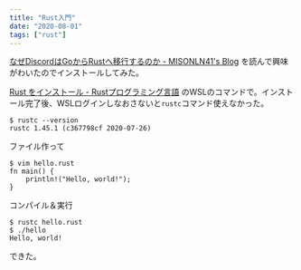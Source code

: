 ```yaml
---
title: "Rust入門"
date: "2020-08-01"
tags: ["rust"]
---
```


[なぜDiscordはGoからRustへ移行するのか - MISONLN41's Blog](https://misonln41.hateblo.jp/entry/2020/02/12/232853) を読んで興味がわいたのでインストールしてみた。

[Rust をインストール - Rustプログラミング言語](https://www.rust-lang.org/ja/tools/install) のWSLのコマンドで。インストール完了後、WSLログインしなおさないと`rustc`コマンド使えなかった。

```
$ rustc --version
rustc 1.45.1 (c367798cf 2020-07-26)
```

ファイル作って
```
$ vim hello.rust
fn main() {
    println!("Hello, world!");
}
```

コンパイル＆実行
```
$ rustc hello.rust
$ ./hello
Hello, world!
```
できた。
